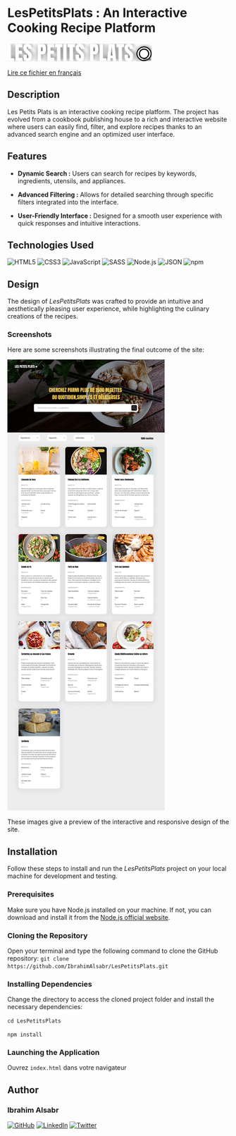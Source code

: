 # LesPetitsPlats : An Interactive Cooking Recipe Platform

![Logo LesPetitsPlats](./assets/logo-md.png)

[ Lire ce fichier en français](./README.md)

## Description

Les Petits Plats is an interactive cooking recipe platform. The project has evolved from a cookbook publishing house to a rich and interactive website where users can easily find, filter, and explore recipes thanks to an advanced search engine and an optimized user interface.

## Features

-   **Dynamic Search :** Users can search for recipes by keywords, ingredients, utensils, and appliances.

-   **Advanced Filtering :** Allows for detailed searching through specific filters integrated into the interface.

-   **User-Friendly Interface :** Designed for a smooth user experience with quick responses and intuitive interactions.

## Technologies Used

![HTML5](https://img.shields.io/badge/HTML5-E34F26?style=for-the-badge&logo=html5&logoColor=white)
![CSS3](https://img.shields.io/badge/CSS3-1572B6?style=for-the-badge&logo=css3&logoColor=white)
![JavaScript](https://img.shields.io/badge/JavaScript-F7DF1E?style=for-the-badge&logo=javascript&logoColor=black)
![SASS](https://img.shields.io/badge/SASS-CC6699?style=for-the-badge&logo=sass&logoColor=white)
![Node.js](https://img.shields.io/badge/Node.js-43853D?style=for-the-badge&logo=node-dot-js&logoColor=white)
![JSON](https://img.shields.io/badge/JSON-000000?style=for-the-badge&logo=json&logoColor=white)
![npm](https://img.shields.io/badge/npm-CB3837?style=for-the-badge&logo=npm&logoColor=white)

## Design

The design of _LesPetitsPlats_ was crafted to provide an intuitive and aesthetically pleasing user experience, while highlighting the culinary creations of the recipes.

### Screenshots

Here are some screenshots illustrating the final outcome of the site:

![Page d'accueil](./assets/Home.png)

These images give a preview of the interactive and responsive design of the site.

## Installation

Follow these steps to install and run the _LesPetitsPlats_ project on your local machine for development and testing.

### Prerequisites

Make sure you have Node.js installed on your machine. If not, you can download and install it from the [Node.js official website](https://nodejs.org/).

### Cloning the Repository

Open your terminal and type the following command to clone the GitHub repository:
`git clone https://github.com/IbrahimAlsabr/LesPetitsPlats.git`

### Installing Dependencies

Change the directory to access the cloned project folder and install the necessary dependencies:

`cd LesPetitsPlats`

`npm install`

### Launching the Application

Ouvrez `index.html` dans votre navigateur

## Author
### Ibrahim Alsabr
[![GitHub](https://img.shields.io/badge/GitHub-100000?style=for-the-badge&logo=github&logoColor=white)](https://github.com/IbrahimAlsabr) [![LinkedIn](https://img.shields.io/badge/LinkedIn-0077B5?style=for-the-badge&logo=linkedin&logoColor=white)](https://www.linkedin.com/in/ibrahim-alsabr-188939231/) [![Twitter](https://img.shields.io/badge/Twitter-1DA1F2?style=for-the-badge&logo=twitter&logoColor=white)](https://twitter.com/home?lang=fr)
